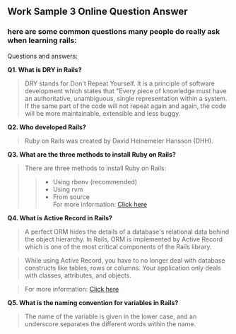## Work Sample 3 Online Question Answer

### here are some common questions many people do really ask when learning rails:
Questions and answers:  

**Q1. What is DRY in Rails?**
> DRY stands for Don't Repeat Yourself. It is a principle of software development which states that "Every piece of knowledge must have an authoritative, unambiguous, single representation within a system. If the same part of the code will not repeat again and again, the code will be more maintainable, extensible and less buggy.  

**Q2. Who developed Rails?**   
> Ruby on Rails was created by David Heinemeier Hansson (DHH).  

**Q3. What are the three methods to install Ruby on Rails?**  
> There are three methods to install Ruby on Rails:  
>> * Using rbenv (recommended)  
>> * Using rvm  
>> * From source  
> For more information: [Click here](https://www.javatpoint.com/ruby-on-rails-installation)  

**Q4. What is Active Record in Rails?**   
> A perfect ORM hides the details of a database's relational data behind the object hierarchy. In Rails, ORM is implemented by Active Record which is one of the most critical components of the Rails library.  

> While using Active Record, you have to no longer deal with database constructs like tables, rows or columns. Your application only deals with classes, attributes, and objects.  

> For more information: [Click here](https://www.javatpoint.com/ruby-on-rails-active-record)  

**Q5. What is the naming convention for variables in Rails?**  
> The name of the variable is given in the lower case, and an underscore separates the different words within the name.  







